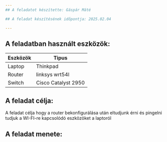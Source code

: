 ```yaml
---
## A feladatot készítette: Gáspár Máté

## A feladat készítésének időpontja: 2025.02.04

---
```

## A feladatban használt eszközök:
| Eszközök            | Tipus  |
|---------------------|------- |
| Laptop  | Thinkpad           |
| Router  | linksys wrt54l     |
| Switch  | Cisco Catalyst 2950| 

## A feladat célja:
A feladat célja hogy a router bekonfigurálása után  eltudjunk érni és pingelni tudjuk a WI-FI-re kapcsolódó eszközöket a laptoról

## A feladat menete:

